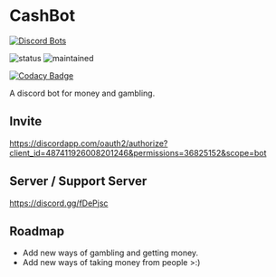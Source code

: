 # CashBot
[![Discord Bots](https://discordbots.org/api/widget/487411926008201246.png)](https://discordbots.org/bot/487411926008201246)

![status](https://img.shields.io/badge/status-complete-brightgreen.svg)
![maintained](https://img.shields.io/badge/maintained-yes-brightgreen.svg)

[![Codacy Badge](https://api.codacy.com/project/badge/Grade/e0ac122dc2264a5981c230d749fc18bb)](https://www.codacy.com/app/hparcells/CashBot?utm_source=github.com&amp;utm_medium=referral&amp;utm_content=hparcells/CashBot&amp;utm_campaign=Badge_Grade)

A discord bot for money and gambling.

## Invite
https://discordapp.com/oauth2/authorize?client_id=487411926008201246&permissions=36825152&scope=bot

## Server / Support Server
https://discord.gg/fDePjsc

## Roadmap
- Add new ways of gambling and getting money.
- Add new ways of taking money from people >:)